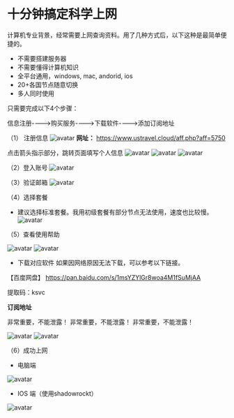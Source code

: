 # 十分钟搞定科学上网 

计算机专业背景，经常需要上网查询资料。用了几种方式后，以下这种是最简单便捷的。 
* 不需要搭建服务器 
* 不需要懂得计算机知识 
* 全平台通用，windows, mac, andorid, ios
* 20+各国节点随意切换
* 多人同时使用

只需要完成以下4个步骤：

信息注册---->购买服务---->下载软件---->添加订阅地址

（1） 注册信息
![avatar](ios.png)
**网址：** https://www.ustravel.cloud/aff.php?aff=5750

点击箭头指示部分，跳转页面填写个人信息
![avatar](登录.png)
![avatar](注册.png)
![avatar](注册信息.png)

（2）登入账号
![avatar](成功注册后的页面.png)

（3）验证邮箱
![avatar](邮箱验证.png)

（4）选择套餐
* 建议选择标准套餐。我用初级套餐有部分节点无法使用，速度也比较慢。
![avatar](套餐选择.png)

（5）查看使用帮助

![avatar](帮助中心.png)
![avatar](查看使用帮助.png)
* 下载对应软件
如果因网络原因无法下载，可以参考以下链接。

【百度网盘】
https://pan.baidu.com/s/1msYZYlGr8woa4M1fSuMjAA 

提取码：ksvc

**订阅地址**

非常重要，不能泄露！
非常重要，不能泄露！
非常重要，不能泄露！

![avatar](我的服务.png)
![avatar](订阅地址.png)

（6）成功上网
* 电脑端

![avatar](电脑成功.png)

* IOS 端（使用shadowrockt）

![avatar](ios.png)

